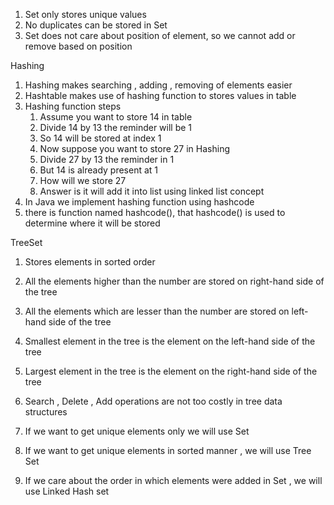 1. Set only stores unique values 
2. No duplicates can be stored in Set
3. Set does not care about position of element, so we cannot add or remove based on position


Hashing
1. Hashing makes searching , adding , removing  of elements easier
2. Hashtable makes use of hashing function to stores values in table
3. Hashing function steps
   1. Assume you want to store 14 in table
   2. Divide 14 by 13 the reminder will be 1
   3. So 14 will be stored at index 1
   4. Now suppose you want to store 27 in Hashing
   5. Divide 27 by 13 the reminder in 1
   6. But 14 is already present at 1 
   7. How will we store 27
   8. Answer is it will add it into list using linked list concept
4. In Java we implement hashing function using hashcode
5. there is function named hashcode(), that hashcode() is used to determine where it will be stored


TreeSet
1. Stores elements in sorted order
2. All the elements higher than the number are stored on right-hand side of the tree
3. All the elements which are lesser than the number are stored on left-hand side of the tree
4. Smallest element in the tree is the element on the left-hand side of the tree
5. Largest element in the tree is the element on the right-hand side of the tree
6. Search , Delete , Add operations are not too costly in tree data structures


1. If we want to get unique elements only we will use Set
2. If we want to get unique elements in sorted manner , we will use Tree Set
3. If we care about the order in which elements were added in Set , we will use Linked Hash set
